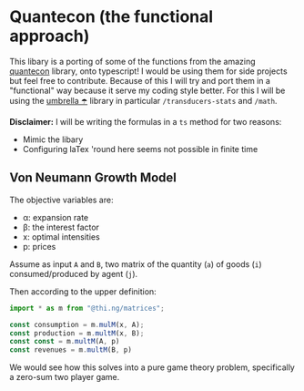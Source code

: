 # Quantecon (the functional approach)

This libary is a porting of some of the functions from the amazing [quantecon](https://lectures.quantecon.org) library, onto typescript! I would be using them for side projects but feel free to contribute. Because of this I will try and port them in a "functional" way because it serve my coding style better. For this I will be using the [umbrella ☂️](https://github.com/thi-ng/umbrella) library in particular `/transducers-stats` and `/math`.

**Disclaimer:** I will be writing the formulas in a `ts` method for two reasons:

- Mimic the libary
- Configuring laTex 'round here seems not possible in finite time

## Von Neumann Growth Model

The objective variables are:

- α: expansion rate
- β: the interest factor
- x: optimal intensities
- p: prices

Assume as input `A` and `B`, two matrix of the quantity (`a`) of goods (`i`) consumed/produced by agent (`j`).

Then according to the upper definition:

```ts
import * as m from "@thi.ng/matrices";

const consumption = m.mulM(x, A);
const production = m.multM(x, B);
const const = m.multM(A, p)
const revenues = m.multM(B, p)
```

We would see how this solves into a pure game theory problem, specifically a zero-sum two player game.
